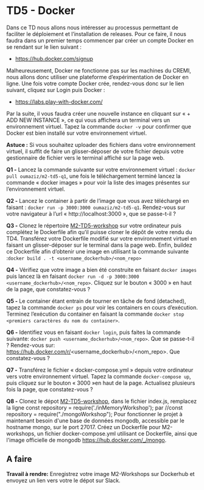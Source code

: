 # TD5 - Docker
Dans ce TD nous allons nous intéresser au processus permettant de faciliter le déploiement et l’installation de releases. Pour ce faire, il nous faudra dans un premier temps commencer par créer un compte Docker en se rendant sur le lien suivant :

* https://hub.docker.com/signup

Malheureusement, Docker ne fonctionne pas sur les machines du CREMI, nous allons donc utiliser une plateforme d’expérimentation de Docker en ligne. Une fois votre compte Docker crée, rendez-vous donc sur le lien suivant, cliquez sur Login puis Docker :

* https://labs.play-with-docker.com/

Par la suite, il vous faudra créer une nouvelle instance en cliquant sur « + ADD NEW INSTANCE », ce qui vous affichera un terminal vers un environnement virtuel. Tapez la commande  `docker -v` pour confirmer que Docker est bien installé sur votre environnement virtuel.

**Astuce :** Si vous souhaitez uploader des fichiers dans votre environnement virtuel, il suffit de faire un glisser-déposer de votre fichier depuis votre gestionnaire de fichier vers le terminal affiché sur la page web.

**Q1 -** Lancez la commande suivante sur votre environnement virtuel : `docker pull oumaziz/m2-td5-q1`, une fois le téléchargement terminé lancez la commande « docker images » pour voir la liste des images présentes sur l’environnement virtuel. 

**Q2 -** Lancez le container à partir de l’image que vous avez téléchargé en faisant : `docker run -p 3000:3000 oumaziz/m2-td5-q1`. Rendez-vous sur votre navigateur à l’url « http://localhost:3000 », que se passe-t-il ?

**Q3 -** Clonez le répertoire [M2-TD5-workshop](https://github.com/oumaziz/M2-TD5-workshop)
 sur votre ordinateur puis complétez le Dockerfile afin qu’il puisse cloner le dépôt de votre rendu du TD4. Transférez votre Dockerfile modifié sur votre environnement virtuel en faisant un glisser-déposer sur le terminal dans la page web. Enfin, buildez ce Dockerfile afin d’obtenir une image en utilisant la commande suivante :`docker build . -t <username_dockerhub>/<nom_repo>`

**Q4 -** Vérifiez que votre image a bien été construite en faisant `docker images` puis lancez là en faisant `docker run -d -p 3000:3000 <username_dockerhub>/<nom_repo>`. Cliquez sur le bouton « 3000 » en haut de la page, que constatez-vous ?

**Q5 -** Le container étant entrain de tourner en tâche de fond (detached), tapez la commande `docker ps` pour voir les containers en cours d’exécution. Terminez l’exécution du container en faisant la commande `docker stop <premiers caractères du nom du container>`.

**Q6 -** Identifiez vous en faisant `docker login`, puis faites la commande suivante: `docker push <username_dockerhub>/<nom_repo>`. Que se passe-t-il ? Rendez-vous sur: https://hub.docker.com/r/<username_dockerhub>/<nom_repo>. Que constatez-vous ?

**Q7 -** Transférez le fichier « docker-compose.yml » depuis votre ordinateur vers votre environnement virtuel. Tapez la commande `docker-compose up`, puis cliquez sur le bouton « 3000 »en haut de la page. Actualisez plusieurs fois la page, que constatez-vous ?

**Q8 -** Clonez le dépot [M2-TD5-workshop](https://github.com/jleveau/M2-Workshops), dans le fichier index.js, remplacez la ligne 
const repository = require('./inMemoryWorkshop');
par 
//const repository = require("./mongoWorkshop");
Pour fonctionner le projet à maintenant besoin d'une base de données mongodb, accessible par le hostname mongo, sur le port 27017. Créez un Dockerfile pour M2-workshops, un fichier docker-compose.yml utilisant ce Dockerfile, ainsi que l'image officielle de mongodb https://hub.docker.com/_/mongo. 

## A faire

**Travail à rendre:** Enregistrez votre image M2-Workshops sur Dockerhub et envoyez un lien vers votre le dépot sur Slack.
